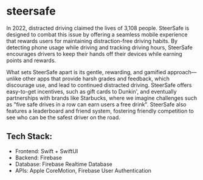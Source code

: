 # steersafe
In 2022, distracted driving claimed the lives of 3,108 people. SteerSafe is designed to combat this issue by offering a seamless mobile experience that rewards users for maintaining distraction-free driving habits. By detecting phone usage while driving and tracking driving hours, SteerSafe encourages drivers to keep their hands off their devices while earning points and rewards.

What sets SteerSafe apart is its gentle, rewarding, and gamified approach—unlike other apps that provide harsh grades and feedback, which discourage use, and lead to continued distracted driving. SteerSafe offers easy-to-get incentives, such as gift cards to Dunkin', and eventually partnerships with brands like Starbucks, where we imagine challenges such as "five safe drives in a row can earn users a free drink". SteerSafe also features a leaderboard and friend system, fostering friendly competition to see who can be the safest driver on the road.

## Tech Stack:
- Frontend: Swift + SwiftUI
- Backend: Firebase
- Database: Firebase Realtime Database
- APIs: Apple CoreMotion, Firebase User Authentication

